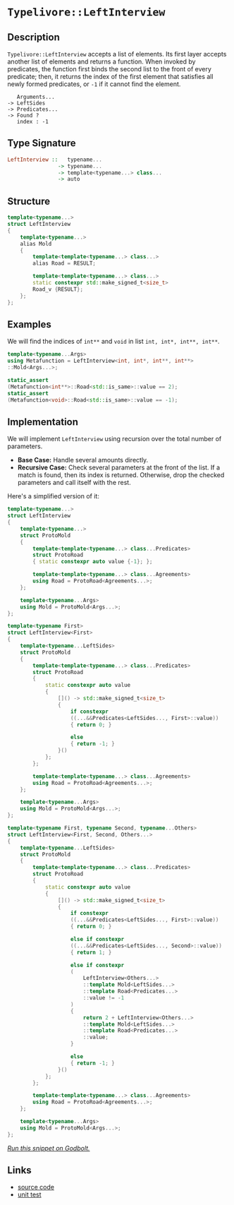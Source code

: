 <!-- Copyright 2024 Feng Mofan
SPDX-License-Identifier: Apache-2.0 -->

# `Typelivore::LeftInterview`

## Description

`Typelivore::LeftInterview` accepts a list of elements.
Its first layer accepts another list of elements and returns a function.
When invoked by predicates, the function first binds the second list to the front of every predicate;
then, it returns the index of the first element that satisfies all newly formed predicates, or `-1` if it cannot find the element.

<pre><code>   Arguments...
-> LeftSides
-> Predicates...
-> Found ?
   index : -1</code></pre>

## Type Signature

```Haskell
LeftInterview ::   typename...
                -> typename...
                -> template<typename...> class...
                -> auto
```

## Structure

```C++
template<typename...>
struct LeftInterview
{
    template<typename...>
    alias Mold
    {
        template<template<typename...> class...>
        alias Road = RESULT;

        template<template<typename...> class...>
        static constexpr std::make_signed_t<size_t>
        Road_v {RESULT};
    };  
};
```

## Examples

We will find the indices of `int**` and `void` in list `int, int*, int**, int**`.

```C++
template<typename...Args>
using Metafunction = LeftInterview<int, int*, int**, int**>
::Mold<Args...>;

static_assert
(Metafunction<int**>::Road<std::is_same>::value == 2);
static_assert
(Metafunction<void>::Road<std::is_same>::value == -1);
```

## Implementation

We will implement `LeftInterview` using recursion over the total number of parameters.

- **Base Case:** Handle several amounts directly.
- **Recursive Case:** Check several parameters at the front of the list.
If a match is found, then its index is returned.
Otherwise, drop the checked parameters and call itself with the rest.

Here's a simplified version of it:

```C++
template<typename...>
struct LeftInterview
{
    template<typename...>
    struct ProtoMold
    {
        template<template<typename...> class...Predicates>
        struct ProtoRoad
        { static constexpr auto value {-1}; };

        template<template<typename...> class...Agreements>
        using Road = ProtoRoad<Agreements...>;
    };

    template<typename...Args>
    using Mold = ProtoMold<Args...>;
};

template<typename First>
struct LeftInterview<First>
{
    template<typename...LeftSides>
    struct ProtoMold
    {
        template<template<typename...> class...Predicates>
        struct ProtoRoad
        {   
            static constexpr auto value 
            {
                []() -> std::make_signed_t<size_t>
                {
                    if constexpr 
                    ((...&&Predicates<LeftSides..., First>::value))
                    { return 0; }

                    else
                    { return -1; }
                }()
            };
        };

        template<template<typename...> class...Agreements>
        using Road = ProtoRoad<Agreements...>;
    };

    template<typename...Args>
    using Mold = ProtoMold<Args...>;
};

template<typename First, typename Second, typename...Others>
struct LeftInterview<First, Second, Others...>
{
    template<typename...LeftSides>
    struct ProtoMold
    {
        template<template<typename...> class...Predicates>
        struct ProtoRoad
        {   
            static constexpr auto value 
            {
                []() -> std::make_signed_t<size_t>
                {
                    if constexpr 
                    ((...&&Predicates<LeftSides..., First>::value))
                    { return 0; }

                    else if constexpr 
                    ((...&&Predicates<LeftSides..., Second>::value))
                    { return 1; }

                    else if constexpr
                    (
                        LeftInterview<Others...>
                        ::template Mold<LeftSides...>
                        ::template Road<Predicates...>
                        ::value != -1
                    )
                    { 
                        return 2 + LeftInterview<Others...>
                        ::template Mold<LeftSides...>
                        ::template Road<Predicates...>
                        ::value; 
                    }

                    else
                    { return -1; }
                }()
            };
        };

        template<template<typename...> class...Agreements>
        using Road = ProtoRoad<Agreements...>;
    };

    template<typename...Args>
    using Mold = ProtoMold<Args...>;
};
```

[*Run this snippet on Godbolt.*](https://godbolt.org/#z:OYLghAFBqd5QCxAYwPYBMCmBRdBLAF1QCcAaPECAMzwBtMA7AQwFtMQByARg9KtQYEAysib0QXACx8BBAKoBnTAAUAHpwAMvAFYTStJg1DIApACYAQuYukl9ZATwDKjdAGFUtAK4sGIAKz%2BpK4AMngMmAByPgBGmMQSUqQADqgKhE4MHt6%2BAUGp6Y4CYRHRLHEJXEl2mA6ZQgRMxATZPn6Btpj2RQwNTQQlUbHxidIKjc2tuR3j/YNlFaMAlLaoXsTI7BzmAMzhyN5YANQmO25ejrSEAJ6n2CYaAIK7%2B4eYJ2fI4%2BhYVHcPzyeBEwLGSBmBpzcBGuyUYrEwADokf8nuNiF4HEcQpgqAQAJKCeIANzwmAA7gCTAB2KxPI70o7A0HgzCQ6Gw5hsJEIlGPBlHNEYghHZTEVBEACynnQAP51NpfP5DKZYKYELOKpZbJhcK5yJ22COByYCgU3NFmHwomBCl5SoZgsxovFqAASqgmDK6faTjSBY1HMgjQJxphVMliEcmBdUEciWIvO95QBaLjUgAipwsvszOwVsp9mrVrI1INV6qhOs5iP1huNpu5j2AxEwIMYBFtBoL9q86SMR3dno%2B6ZFYqIg5lZybLbbgjNtaz3Zzi6eS6LFfZuprCMexGAnfu3vpvfCwCOUto6GHo5dF8nbl3%2B%2B5/zzlKpufzQLLWo1VfhRwAMTwYhxl5R1hWxXECWBYgSXJSEgJAgheXlNdv2LbUOXhblIOEPAsAPJdwJvSVpSXVCjyVdcSyhdCNz/PUeQNI0DAbJELStYtCMo/liOdccPS9RV7XlBklx9f01TwIM0AYUNw0jaMiDjBMkx4n0KOEiSlRMfwrH8dMICWI5kzuf10BAEAWCYABrTAAH10mACJ0Hs5CznSAAvBz3MPLTtLEmlxICpU8CoYM5OBBSTnUkKGSgZ8zAANnMJKOOkrjIVwoR8MwecEVIQDgNAg1LPjbxMCWJZgri%2BlRJbAh1gYI4NCzZdV1i2quiUGravqzBGuIZrUzajNeokjMjPGwKP16sbXw6/zlTomjqMwrdn2Y%2Bt8unVs2DnO0fRPfsJ2vfi3UEyFdtnDtNvuBatPmz8tLW38sMYx9uK046zzvM6x1QO8rr3fKX3zd8V0BR5Xsrd73kQ8ZCs3asjiEWoBHQJGGO3AB5AgEHiL7iNw6DiVJCkzgRghCrR2TMaOPGCZAu63wVfkYeR7CkWy3Kvt4gh0SdAGgcozSJI5lb1urO6WJNfL0utPLDvtPiAYnOa/Tqzr%2BakmSQyiiMoxjFSKpipaRKC7WNL03TDOM0zmO%2BSzrLsxy8Gcy03MhLyfOVvrLfN2qwoi%2BTDemgKEuRZLUoVzKzh5gjuUKqm7jK1SqvD7T%2BsG5rWrzdqodqn1uveYPZNDyNM4kyOeWj5LY5tLKcTwxOkRp9GGEnbA04qjOrYC7OmqONN87Gxai/tEujjL/WwwjKufQgBeApJwlYPJyFGcJln%2B9qyzqPPMj4%2BbnLW6YvyJ%2B0/eVoHS6zgbvKd8Dy%2Be8TI4wDAU4RxG3eJOq3%2BNJ%2BmXtpBqQ8zAnEsFiZupN17wTOFvZmC4AEBWvsyYsh9LxN1xKfR%2BSDn4T1QeWd46t74tk4jaJ%2Bl8JKvxLNmYBcoIbjyofSEu9DArZlAUNEyI86GMPwRbO2mcnoa1mkw%2B0Es0H0ThjLbajZmx7XbHzI6fYzynS/iRC6norryJuqDLsD0GGiMLstSRq1saNhBn7H6GCrzqPOkDKcIMWYPWEU8AA9AAKi8d4nxbiASeK8QAFWwEIQJ3i/HuJ8VEjxESoYvAYAcLwxxIQXDoDcFCX5TFSy5juSxXYnjWIlANJgVAvAJJ6NeVeME4IUzcOEam09BAeMKvUrxLSmkeN5JZBxD4nELhcaiAM0l7Jy3iMhJ4EAimNFKeUzIkJWmdNKiAEhbgnYgDwAoRy8JU4gHKm/L%2B6izDVQerMQMIzTRjIBJM4pMy6gCEhESVA%2BEdkrLWRsrZbAdl7KTDsXM38uDHIsBwFYtBOD%2BF4H4bgvBUCcDcNYawAo1gbCTGYHYPBSAEE0MClYNkAhUgRDsAAHElKkOwSUaCJaSgAnDsfQnBJC8BYBIDQGhSCQq0KQGFHBeAKBAKyzFHAtArDgLAGAiAQBrAIMkC45BKBoFBHQeIkR4ScFUMS5MSVJBHGAMgIMUgERmF4JaQgJB8J6H4IIEQYh2BJAtfIJQagsWkF0FwUgZJiBMGSJwHgIKwUQqdVynGFxpXClQOFNVSUNVap1XqyQBqjgQA8Aq%2BgldUUAt4AKoVpAIBIHlckRVZAKAQDzQWkAwApBmD4HQGCvKIAxCdTEcITRrjet4I25gxBrg4xiNoWoAr0Xyv2gQHGDBaAtsFbwLAMQvDADcGIWgvKoWkCwNZIw4gJ3LuAn2vARI8pOrDLUC4Wx0X1K6E6q4MQPWdo8FgJ1As8BMqXbu4gMQ0iYHTCCQwwArhGCxSsKgBh9wADVyY4w5K2mQlrRDiFtbIRQKh1AbpdfoL9KB4WWH0HgGIvLIArFQMkHoi7kzfC/qYSw1gzActQM%2B4gvN4ArBqHcvwEBXBTD8K60I4QhjlBGK6goGQBBsb0Pxno8xhiVE6N0eoEwWieDaHoRjPQ%2BjNDEzxiTsxJhydyK6jTAwuMLF4wxpFmwJC%2Bo4OCtlAbOBHAjVG7Vurh5xvARAXAJrU1oqWBmv9KwCaehGEZUguLJA7ARDSqkkgNCSDMJIJKLL/BJSpXSjgDLSBMrRQiJKXAkqEqpYSrL/hJBcH8DSpKlmN1cp5XyjFf7s1ipzRK4NMqi0lpTcqtgnAmgsCJFSZMTBZb9i4FShEXAEQcuNUQWjFlXV2qtTB6Qdr4OOqQyASt7rPWtrMxZ9l0LOBBqlRcI4YaozEC6z1vrxoBtDZGxoBNSb80pogTsI5XmJ3CtzagZN8RZXFo%2B/dkYnXuvJgu%2BWqlXBWU0FoDWyg9aN3tubRBuHnbu29ocBBwd7YR1jqdVOmdc7aALogyur966OX4BbHUXdi6xuqEPcCCDp7QUbovVe64N6tgcvvY%2B9Fz7X1KA/au79p4asAaYMB0D4Gl0zegza%2BbcGHWIY5boStBhf1kasBhi9OGAv4cI5wYjBBJzpjVxRqjNG6O4ck9u5wLHO5CY453VTiw%2BNpAE1kLT7GUgu9E/p8TCmuhW96DJu3lumPKb06UX3Omg/u4UzJx3hnVjrBMwCpLW2rMcGO6d3r/WzyDeG6NhNrmJuPfTdV17PnMB%2BYSAFxnKW0tDci1SYrVJSVRZi4VsrVHOCVf5TVkV4rJUhu%2By1pVKqOCdc1UcFgCgiRBiJHnlk4wjX4Am2a6bshZsy8g/ahDTrdC0rW16qFm3/Xld2410N4UJ9aun7PuMC%2BuLCkTb9gtj2diebL1m%2BrI/C1ypfym3ZZAZIZIeyefKleyRfAgEZE7TVKtSHQmaHBtJtTtBHZArtHtPtNHD7IdTHcdUnTAadWdedRddFInNddnSdLdCnPdDdA9ZAI9enQkRnDlZnZtNnO9WjLnXgHnN9fnYnIXV7PgQDBQEDckMDRgCDKXa1CQWXQQRbBXHQEAWlFXYwdDGwTXejTlAjTIRdNxJ2Y3SwSjaFM3AiTQxTTIFwW3GPe3dAePCTETTIYPBw4oH3NTP3KTAQMPYPcwzwuPVwp3WwaPHID3XTOw0zRPZFcIxnNPM/DPa/KfGfOfB/G0J/IvEgEvD/TNbFUgXzLAavMzOvFbIbHYHYQISLMHClHYKkbLTvHbblWwKrLIqqQLEAKLDLLgJ7JKJ7KlTLZKDQKkJLHYU/LveoposzQ1WozlbvT/bI59dIZwSQIAA)

## Links

- [source code](../../../../conceptrodon/typelivore/left_interview.hpp)
- [unit test](../../../../tests/unit/metafunctions/typelivore/left_interview.test.hpp)
